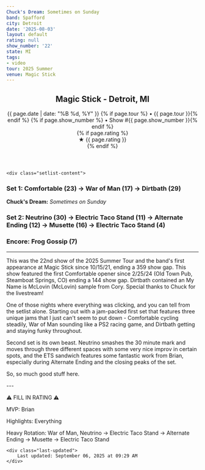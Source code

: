 ```yaml
---
Chuck's Dream: Sometimes on Sunday
band: Spafford
city: Detroit
date: '2025-08-03'
layout: default
rating: null
show_number: '22'
state: MI
tags:
- video
tour: 2025 Summer
venue: Magic Stick
---
```


<article class="show-card">
    <header class="show-header">
        <h1>Magic Stick - Detroit, MI</h1>
        <div class="show-meta">
            {{ page.date | date: "%B %d, %Y" }}
            {% if page.tour %} • {{ page.tour }}{% endif %}
            {% if page.show_number %} • Show #{{ page.show_number }}{% endif %}
        </div>
        {% if page.rating %}
        <div class="show-rating">★ {{ page.rating }}</div>
        {% endif %}
    </header>
    
    <div class="setlist-content">
<h3 class="setlist-header"><strong>Set 1:</strong>  <span class="jam-entry jam-tooltip jam-link" data-tooltip="<strong>Timing:</strong> 23:00<br><strong>Notes:</strong> A cyclical disco by nature, one that progresses patiently and consistently. Its groove morphs subtly and funkily, building to a soaring peak that Brian explodes over, and finishes with a twilight-tinted slide -&gt; War of Man.
" data-url="/jam-chart/?filter=Comfortable">Comfortable</span> (23) -> <strong class="highlighted-jam jam-tooltip jam-link" data-tooltip="<strong>Timing:</strong> 17:40<br><strong>Notes:</strong> Cory slides in with some synths around the 7:00 mark, hits the echo 45 seconds later, then wipes them into atmospheric, funky, rumbling space that he and Shon control for most of the jam. Last few minutes has a powerful Brian on display. More than a few &quot;this is the first set!?&quot; moments here." data-url="/jam-chart/?filter=War of Man">War of Man</strong> (17) -> <span class="jam-entry jam-tooltip jam-link" data-tooltip="<strong>Notes:</strong> A syncopated groove that wobbles back and forth for a bit and romps to a close." data-url="/jam-chart/?filter=Dirtbath">Dirtbath</span> (29)</h3>
<p class="chucks-dream"><strong>Chuck's Dream:</strong> <em> Sometimes on Sunday</em></p>
<h3 class="setlist-header"><strong>Set 2:</strong>  <span class="jam-entry jam-tooltip jam-link" data-tooltip="<strong>Notes:</strong> None" data-url="/jam-chart/?filter=Neutrino">Neutrino</span> (30) -> <span class="jam-entry jam-tooltip jam-link" data-tooltip="<strong>Timing:</strong> 11:03<br><strong>Notes:</strong> Steadily up-tempo and sticking with a danceable groove that just won&#x27;t quit, this one anxiously works its way up a cliff that abruptly drops off into -&gt; Alternate Ending." data-url="/jam-chart/?filter=Electric Taco Stand">Electric Taco Stand</span> (11) -> <span class="jam-entry jam-tooltip jam-link" data-tooltip="<strong>Timing:</strong> 12:43<br><strong>Notes:</strong> Right in the middle of an ETS sandwich, with some heated playing from Brian." data-url="/jam-chart/?filter=Alternate Ending">Alternate Ending</span> (12) -> <strong class="highlighted-jam jam-tooltip jam-link" data-tooltip="<strong>Timing:</strong> 16:21<br><strong>Notes:</strong> Blach blah blaj Chugs through a vibrant swamp that dissolves into a serene trip just over Earth&#x27;s horizon. Could honestly go down as something closer to 20 minutes before hitting ETS&#x27;s ending to close out the set." data-url="/jam-chart/?filter=Musette">Musette</strong> (16) -> <span class="jam-entry jam-tooltip jam-link" data-tooltip="<strong>Timing:</strong> 4:55" data-url="/jam-chart/?filter=Electric Taco Stand">Electric Taco Stand</span> (4)</h3>
<h3 class="setlist-header"><strong>Encore:</strong>  Frog Gossip (7)</h3>
<hr class="section-divider">
<p class="review-text">This was the 22nd show of the 2025 Summer Tour and the band's first appearance at Magic Stick since 10/15/21, ending a 359 show gap. This show featured the first Comfortable opener since 2/25/24 (Old Town Pub, Steamboat Springs, CO) ending a 144 show gap. Dirtbath contained an My Name is McLovin (McLovin) sample from Cory. Special thanks to Chuck for the livestream!</p>
<p class="show-notes"><em></em></p>
<p class="review-text">One of those nights where everything was clicking, and you can tell from the setlist alone. Starting out with a jam-packed first set that features three unique jams that I just can't seem to put down - Comfortable cycling steadily, War of Man sounding like a PS2 racing game, and Dirtbath getting and staying funky throughout.</p>
<p class="review-text">Second set is its own beast. Neutrino smashes the 30 minute mark and moves through three different spaces with some very nice improv in certain spots, and the ETS sandwich features some fantastic work from Brian, especially during Alternate Ending and the closing peaks of the set.</p>
<p class="review-text">So, so much good stuff here.</p>
<p class="review-text">---</p>
<p class="review-text">⚠️ FILL IN RATING ⚠️</p>
<p class="review-text">MVP:  Brian</p>
<p class="review-text">Highlights: Everything</p>
<p class="review-text">Heavy Rotation:  War of Man, Neutrino -> Electric Taco Stand -> Alternate Ending -> Musette -> Electric Taco Stand</p>
    </div>
    
    <div class="last-updated">
        Last updated: September 06, 2025 at 09:29 AM
    </div>
</article>